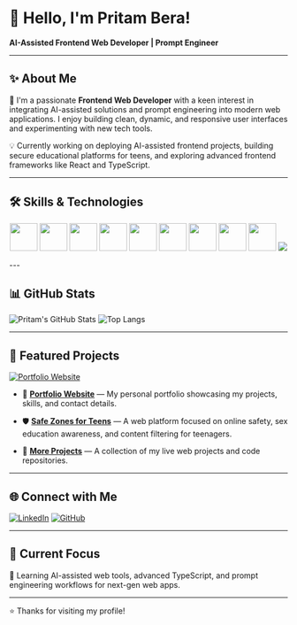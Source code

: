 # 👋 Hello, I'm Pritam Bera!

**AI-Assisted Frontend Web Developer | Prompt Engineer**

---

## ✨ About Me

🚀 I'm a passionate **Frontend Web Developer** with a keen interest in integrating AI-assisted solutions and prompt engineering into modern web applications. I enjoy building clean, dynamic, and responsive user interfaces and experimenting with new tech tools.

💡 Currently working on deploying AI-assisted frontend projects, building secure educational platforms for teens, and exploring advanced frontend frameworks like React and TypeScript.

---

## 🛠️ Skills & Technologies

<p align="center">
  <a href="#"><img src="https://cdn.jsdelivr.net/gh/devicons/devicon/icons/html5/html5-original.svg" width="50" height="50"/></a>
  <a href="#"><img src="https://cdn.jsdelivr.net/gh/devicons/devicon/icons/css3/css3-original.svg" width="50" height="50"/></a>
  <a href="#"><img src="https://cdn.jsdelivr.net/gh/devicons/devicon/icons/javascript/javascript-original.svg" width="50" height="50"/></a>
  <a href="#"><img src="https://cdn.jsdelivr.net/gh/devicons/devicon/icons/react/react-original.svg" width="50" height="50"/></a>
  <a href="#"><img src="https://cdn.jsdelivr.net/gh/devicons/devicon/icons/typescript/typescript-original.svg" width="50" height="50"/></a>
  <a href="#"><img src="https://cdn.jsdelivr.net/gh/devicons/devicon/icons/tailwindcss/tailwindcss-plain.svg" width="50" height="50"/></a>
  <a href="#"><img src="https://cdn.jsdelivr.net/gh/devicons/devicon/icons/nodejs/nodejs-original.svg" width="50" height="50"/></a>
  <a href="#"><img src="https://cdn.jsdelivr.net/gh/devicons/devicon/icons/git/git-original.svg" width="50" height="50"/></a>
  <a href="#"><img src="https://cdn.jsdelivr.net/gh/devicons/devicon/icons/vscode/vscode-original.svg" width="50" height="50"/></a>
  <a href="#"><img src="https://img.icons8.com/external-tal-revivo-shadow-tal-revivo/50/000000/external-postman-is-the-only-complete-api-development-environment-logo-shadow-tal-revivo.png"/></a>
</p>
---

## 📊 GitHub Stats  

![Pritam's GitHub Stats](https://github-readme-stats.vercel.app/api?username=pritam-5&show_icons=true&theme=dark)
![Top Langs](https://github-readme-stats.vercel.app/api/top-langs/?username=pritam-5&layout=compact&theme=dark)

---

## 📁 Featured Projects  

[![Portfolio Website](https://img.shields.io/badge/Visit-My_Portfolio-blueviolet?style=for-the-badge&logo=vercel&logoColor=white)](https://my-portfolio-website-theta-sepia.vercel.app)

- 🎨 **[Portfolio Website](https://my-portfolio-website-theta-sepia.vercel.app)** — My personal portfolio showcasing my projects, skills, and contact details.

- 🛡️ **[Safe Zones for Teens](https://safe-zones-for-teens.vercel.app)** — A web platform focused on online safety, sex education awareness, and content filtering for teenagers.

- 🚀 **[More Projects](https://github.com/pritam-5?tab=repositories)** — A collection of my live web projects and code repositories.

---

## 🌐 Connect with Me  

[![LinkedIn](https://img.shields.io/badge/LinkedIn-0077B5?style=for-the-badge&logo=linkedin&logoColor=white)](https://linkedin.com/in/pritam-bera-733703270)
[![GitHub](https://img.shields.io/badge/GitHub-171515?style=for-the-badge&logo=github&logoColor=white)](https://github.com/pritam-5)

---

## 📌 Current Focus  

🌱 Learning AI-assisted web tools, advanced TypeScript, and prompt engineering workflows for next-gen web apps.

---

⭐️ Thanks for visiting my profile!

